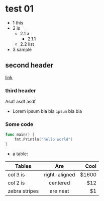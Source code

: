 # test 01

- 1 this
- 2 is
    - 2.1 a
        - 2.1.1
    - 2.2 list
- 3 sample

## second header
[link](https://arnaucube.com)

### third header
Asdf asdf asdf

- Lorem ipsum bla bla `ipsum` bla bla

### Some code
```go
func main() {
    fmt.Println("hello world")
}
```

- a table:

| Tables        | Are           | Cool  |
| ------------- |:-------------:| -----:|
| col 3 is      | right-aligned | $1600 |
| col 2 is      | centered      |   $12 |
| zebra stripes | are neat      |    $1 |


